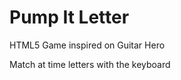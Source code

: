 Pump It Letter
============

HTML5 Game inspired on Guitar Hero

Match at time letters with the keyboard

